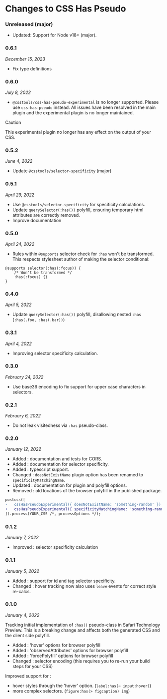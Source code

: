 # Changes to CSS Has Pseudo

### Unreleased (major)

- Updated: Support for Node v18+ (major).

### 0.6.1

_December 15, 2023_

- Fix type definitions

### 0.6.0

_July 8, 2022_

- `@csstools/css-has-pseudo-experimental` is no longer supported. Please use `css-has-pseudo` instead.
All issues have been resolved in the main plugin and the experimental plugin is no longer maintained.

> [!CAUTION]
> This experimental plugin no longer has any effect on the output of your CSS.

### 0.5.2

_June 4, 2022_

- Update `@csstools/selector-specificity` (major)

### 0.5.1

_April 29, 2022_

- Use `@csstools/selector-specificity` for specificity calculations.
- Update `querySelector(:has())` polyfill, ensuring temporary html attributes are correctly removed.
- Improve documentation

### 0.5.0

_April 24, 2022_

- Rules within `@supports` selector check for `:has` won't be transformed. This respects stylesheet author of making the selector conditional:

```pcss
@supports selector(:has(:focus)) {
	/* Won't be transformed */
	:has(:focus) {}
}
```

### 0.4.0

_April 5, 2022_

- Update `querySelector(:has())` polyfill, disallowing nested `:has` (`:has(.foo, :has(.bar))`)

### 0.3.1

_April 4, 2022_

- Improving selector specificity calculation.

### 0.3.0

_February 24, 2022_

- Use base36 encoding to fix support for upper case characters in selectors.

### 0.2.1

_February 6, 2022_

- Do not leak visitedness via `:has` pseudo-class.

### 0.2.0

_January 12, 2022_

- Added : documentation and tests for CORS.
- Added : documentation for selector specificity.
- Added : typescript support.
- Changed : `doesNotExistName` plugin option has been renamed to `specificityMatchingName`.
- Updated : documentation for plugin and polyfill options.
- Removed : old locations of the browser polyfill in the published package.

```diff
postcss([
-   cssHasPseudoExperimental({ doesNotExistName: 'something-random' })
+   cssHasPseudoExperimental({ specificityMatchingName: 'something-random' })
]).process(YOUR_CSS /*, processOptions */);
```

### 0.1.2

_January 7, 2022_

- Improved : selector specificity calculation

### 0.1.1

_January 5, 2022_

- Added : support for id and tag selector specificity.
- Changed : hover tracking now also uses `leave` events for correct style re-calcs.

### 0.1.0

_January 4, 2022_

Tracking initial implementation of `:has()` pseudo-class in Safari Technology Preview.
This is a breaking change and affects both the generated CSS and the client side polyfill.

- Added : 'hover' options for browser polyfill
- Added : 'observedAttributes' options for browser polyfill
- Added : 'forcePolyfill' options for browser polyfill
- Changed : selector encoding (this requires you to re-run your build steps for your CSS)

Improved support for :

- hover styles through the 'hover' option. (`label:has(~ input:hover)`)
- more complex selectors. (`figure:has(> figcaption) img`)
